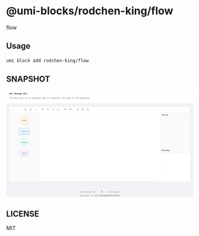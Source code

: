 # @umi-blocks/rodchen-king/flow

flow

## Usage

```sh
umi block add rodchen-king/flow
```

## SNAPSHOT

![SNAPSHOT](./snapshot.png)

## LICENSE

MIT

